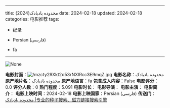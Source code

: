 
---
title: محدوده بادبادک(2024)
date: 2024-02-18
updated: 2024-02-18
categories: 电影推荐
tags:

- 纪录

- Persian (فارسی)
- fa
---

<img src="https://image.tmdb.org/t/p/originalNone" alt="None" title="None">

**电影封面**：<img src="https://image.tmdb.org/t/p/w200/mzcty29Xkt2d53rNXlRcc3E9mqZ.jpg" alt="/mzcty29Xkt2d53rNXlRcc3E9mqZ.jpg" title="/mzcty29Xkt2d53rNXlRcc3E9mqZ.jpg">
**电影名称**：محدوده بادبادک
**原产地片名**：محدوده بادبادک
**原产地语言**：fa
**包含成人内容**：False
**电影评分**：0.0
**评分人数**：0
**热门程度**：5.091
**电影时长**：
**电影导演**：
**电影主演**：
**电影简介**：
**电影上映时间**：2024-02-18
**电影上映国家**：Persian (فارسی)
**传送门**：[محدوده بادبادک |专业的种子搜索、磁力链接搜索引擎](https://movie.amd794.com:2083/?search=%D9%85%D8%AD%D8%AF%D9%88%D8%AF%D9%87%20%D8%A8%D8%A7%D8%AF%D8%A8%D8%A7%D8%AF%DA%A9&ordering=&mode=match_phrase&page_size=10&page=1)


